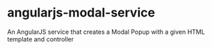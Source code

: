 angularjs-modal-service
=======================

An AngularJS service that creates a Modal Popup with a given HTML template and controller
